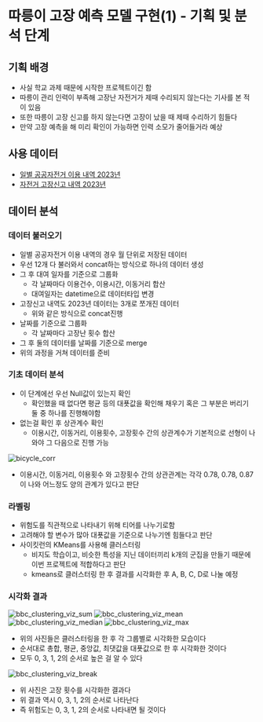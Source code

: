 # 따릉이 고장 예측 모델 구현(1) - 기획 및 분석 단계

## 기획 배경
- 사실 학교 과제 때문에 시작한 프로젝트이긴 함
- 따릉이 관리 인력이 부족해 고장난 자전거가 제때 수리되지 않는다는 기사를 본 적이 있음
- 또한 따릉이 고장 신고를 하지 않는다면 고장이 났을 때 제때 수리하기 힘들다
- 만약 고장 예측을 해 미리 확인이 가능하면 인력 소모가 줄어들거라 예상

## 사용 데이터
- [일별 공공자전거 이용 내역 2023년](https://data.seoul.go.kr/dataList/OA-15246/F/1/datasetView.do)
- [자전거 고장신고 내역 2023년](https://data.seoul.go.kr/dataList/OA-15644/F/1/datasetView.do)

## 데이터 분석
### 데이터 불러오기
- 일별 공공자전거 이용 내역의 경우 월 단위로 저장된 데이터
- 우선 12개 다 불러와서 concat하는 방식으로 하나의 데이터 생성
- 그 후 대여 일자를 기준으로 그룹화
  - 각 날짜마다 이용건수, 이용시간, 이동거리 합산
  - 대여일자는 datetime으로 데이터타입 변경
- 고장신고 내역도 2023년 데이터는 3개로 쪼개진 데이터
  - 위와 같은 방식으로 concat진행
- 날짜를 기준으로 그룹화
  - 각 날짜마다 고장난 횟수 합산
- 그 후 둘의 데이터를 날짜를 기준으로 merge
- 위의 과정을 거쳐 데이터를 준비

### 기초 데이터 분석
- 이 단계에선 우선 Null값이 있는지 확인
  - 확인했을 때 없다면 평균 등의 대푯값을 확인해 채우기 혹은 그 부분은 버리기 둘 중 하나를 진행해야함
- 없는걸 확인 후 상관계수 확인
  - 이용시간, 이동거리, 이용횟수, 고장횟수 간의 상관계수가 기본적으로 선형이 나와야 그 다음으로 진행 가능

![bicycle_corr](https://github.com/jayiuk/jayiuk.github.io/assets/58243784/5f7c5d7d-f8fc-4f3c-867a-757c6b8ee3d7)
- 이용시간, 이동거리, 이용횟수 와 고장횟수 간의 상관관계는 각각 0.78, 0.78, 0.87이 나와 어느정도 양의 관계가 있다고 판단

### 라벨링
- 위험도를 직관적으로 나타내기 위해 티어를 나누기로함
- 고려해야 할 변수가 많아 대푯값을 기준으로 나누기엔 힘들다고 판단
- 사이킷런의 KMeans를 사용해 클러스터링
  - 비지도 학습이고, 비슷한 특성을 지닌 데이터끼리 k개의 군집을 만들기 때문에 이번 프로젝트에 적합하다고 판단
  - kmeans로 클러스터링 한 후 결과를 시각화한 후 A, B, C, D로 나눌 예정

### 시각화 결과
![bbc_clustering_viz_sum](https://github.com/jayiuk/jayiuk.github.io/assets/58243784/67a0be31-5eb3-4a38-93d9-f09638dd5eaa)
![bbc_clustering_viz_mean](https://github.com/jayiuk/jayiuk.github.io/assets/58243784/4a667727-896b-4a60-9109-6a648616b1f6)
![bbc_clustering_viz_median](https://github.com/jayiuk/jayiuk.github.io/assets/58243784/7291e85c-666b-49b8-9481-9b6695a64dee)
![bbc_clustering_viz_max](https://github.com/jayiuk/jayiuk.github.io/assets/58243784/9802a91a-c5c6-43f6-8e7b-d6ff7fff3e34)

- 위의 사진들은 클러스터링을 한 후 각 그룹별로 시각화한 모습이다
- 순서대로 총합, 평균, 중앙값, 최댓값을 대푯값으로 한 후 시각화한 것이다
- 모두 0, 3, 1, 2의 순서로 높은 걸 알 수 있다

![bbc_clustering_viz_break](https://github.com/jayiuk/jayiuk.github.io/assets/58243784/34e752d8-1fbe-4f7d-8303-3160eaa51f43)
- 위 사진은 고장 횟수를 시각화한 결과다
- 위 결과 역시 0, 3, 1, 2의 순서로 나타난다
- 즉 위험도는 0, 3, 1, 2의 순서로 나타내면 될 것이다